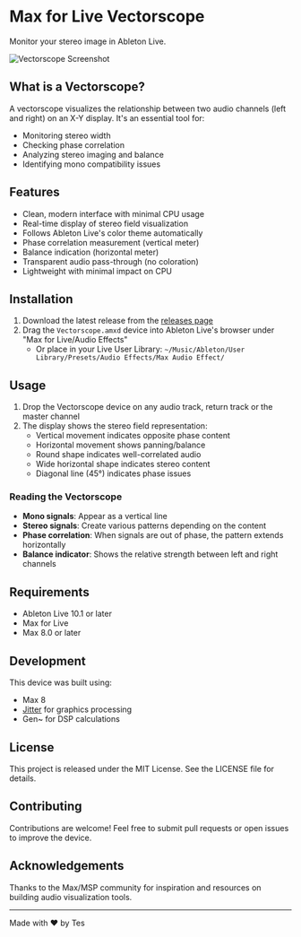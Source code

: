 # Max for Live Vectorscope

Monitor your stereo image in Ableton Live.

![Vectorscope Screenshot](https://i.imgur.com/kuXFxu0.gif)

## What is a Vectorscope?

A vectorscope visualizes the relationship between two audio channels (left and right) on an X-Y display. It's an essential tool for:
- Monitoring stereo width
- Checking phase correlation
- Analyzing stereo imaging and balance
- Identifying mono compatibility issues

## Features

- Clean, modern interface with minimal CPU usage
- Real-time display of stereo field visualization
- Follows Ableton Live's color theme automatically
- Phase correlation measurement (vertical meter)
- Balance indication (horizontal meter)
- Transparent audio pass-through (no coloration)
- Lightweight with minimal impact on CPU

## Installation

1. Download the latest release from the [releases page](https://github.com/ogtega/m4l_vectorscope/releases)
2. Drag the `Vectorscope.amxd` device into Ableton Live's browser under "Max for Live/Audio Effects"
   - Or place in your Live User Library: `~/Music/Ableton/User Library/Presets/Audio Effects/Max Audio Effect/`

## Usage

1. Drop the Vectorscope device on any audio track, return track or the master channel
2. The display shows the stereo field representation:
   - Vertical movement indicates opposite phase content
   - Horizontal movement shows panning/balance
   - Round shape indicates well-correlated audio
   - Wide horizontal shape indicates stereo content
   - Diagonal line (45°) indicates phase issues

### Reading the Vectorscope

- **Mono signals**: Appear as a vertical line
- **Stereo signals**: Create various patterns depending on the content
- **Phase correlation**: When signals are out of phase, the pattern extends horizontally
- **Balance indicator**: Shows the relative strength between left and right channels

## Requirements

- Ableton Live 10.1 or later
- Max for Live
- Max 8.0 or later

## Development

This device was built using:
- Max 8
- [Jitter](https://cycling74.com/products/max) for graphics processing
- Gen~ for DSP calculations

## License

This project is released under the MIT License. See the LICENSE file for details.

## Contributing

Contributions are welcome! Feel free to submit pull requests or open issues to improve the device.

## Acknowledgements

Thanks to the Max/MSP community for inspiration and resources on building audio visualization tools.

---

Made with ♥ by Tes
